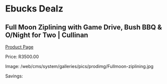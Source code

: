 
# Ebucks Dealz
## Full Moon Ziplining with Game Drive, Bush BBQ & O/Night for Two | Cullinan
[Product Page](https://www.ebucks.com/web/shop/productSelected.do?prodId=1133028988&catId=714893646)

Price: R3500.00

Image: /web/cms/system/galleries/pics/prodimg/Fullmoon-ziplining.jpg

Savings: 


	